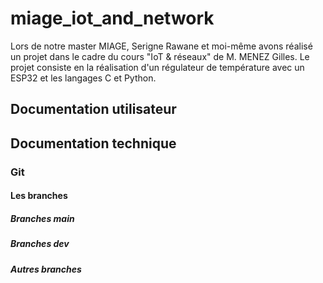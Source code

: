 # miage_iot_and_network
Lors de notre master MIAGE, Serigne Rawane et moi-même avons réalisé un projet dans le cadre du cours "IoT & réseaux" de M. MENEZ Gilles. Le projet consiste en la réalisation d'un régulateur de température avec un ESP32 et les langages C et Python.

## Documentation utilisateur

## Documentation technique

### Git

#### Les branches 

##### Branches main

##### Branches dev

##### Autres branches

